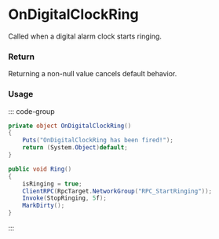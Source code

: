 <Badge type="danger" text="Carbon Compatible"/><Badge type="warning" text="Oxide Compatible"/>
# OnDigitalClockRing
Called when a digital alarm clock starts ringing.
### Return
Returning a non-null value cancels default behavior.

### Usage
::: code-group
```csharp [Example]
private object OnDigitalClockRing()
{
	Puts("OnDigitalClockRing has been fired!");
	return (System.Object)default;
}
```
```csharp [Source — Assembly-CSharp @ DigitalClock]
public void Ring()
{
	isRinging = true;
	ClientRPC(RpcTarget.NetworkGroup("RPC_StartRinging"));
	Invoke(StopRinging, 5f);
	MarkDirty();
}

```
:::
